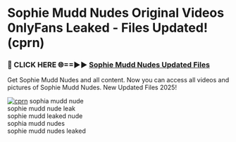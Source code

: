 # Sophie Mudd Nudes Original Videos 0nlyFans Leaked - Files Updated! (cprn)

<h3>🔴 CLICK HERE 🌐==►► <a href="https://tinyurl.com/52m3yx9h" rel="nofollow">Sophie Mudd Nudes Updated Files</a></h3>

Get Sophie Mudd Nudes and all content. Now you can access all videos and pictures of Sophie Mudd Nudes. New Updated Files 2025!

[![cprn](https://i.imgur.com/TnHtlc8.gif)](https://tinyurl.com/52m3yx9h)
sophia mudd nude<br>
sophie mudd nude leak<br>
sophie mudd leaked nude<br>
sophia mudd nudes<br>
sophie mudd nudes leaked